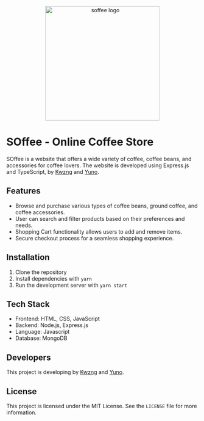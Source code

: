 <p align="center">
  <a href="https://github.com/Z-orgs/SOffee" target="blank"><img src="https://i.imgur.com/dQ90NGS.png" width="300" alt="soffee logo" /></a>
</p>

SOffee - Online Coffee Store
============================

SOffee is a website that offers a wide variety of coffee, coffee beans, and accessories for coffee lovers. The website is developed using Express.js and TypeScript, by [Kwzng](https://github.com/kwzng) and [Yuno](https://github.com/imdev2002).

Features
--------

*   Browse and purchase various types of coffee beans, ground coffee, and coffee accessories.
*   User can search and filter products based on their preferences and needs.
*   Shopping Cart functionality allows users to add and remove items.
*   Secure checkout process for a seamless shopping experience.

Installation
------------

1.  Clone the repository
2.  Install dependencies with `yarn`
3.  Run the development server with `yarn start`

Tech Stack
----------

*   Frontend: HTML, CSS, JavaScript
*   Backend: Node.js, Express.js
*   Language: Javascript
*   Database: MongoDB

Developers
----------

This project is developing by [Kwzng](https://github.com/Kwzng) and [Yuno](https://github.com/imdev2002).

License
-------

This project is licensed under the MIT License. See the `LICENSE` file for more information.
